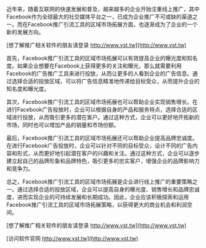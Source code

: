 近年来，随着互联网的快速发展和普及，越来越多的企业开始注重线上推广，其中Facebook作为全球最大的社交媒体平台之一，已成为企业推广不可或缺的渠道之一。而在Facebook推广引流工具的区域市场拓展方面，也逐渐成为了企业的一个新的发展方向。

[想了解推广相关软件的朋友请登录 http://www.vst.tw](http://www.vst.tw)

首先，Facebook推广引流工具的区域市场拓展可以有效提高企业的曝光度和知名度。如果企业想要在Facebook上获得更多的关注和曝光，那么就需要利用Facebook的广告推广工具来进行投放，从而让更多的人看到企业的广告信息。通过选择合适的投放区域，可以将广告信息精准地传递给目标受众，从而提升企业的知名度和曝光度。

其次，Facebook推广引流工具的区域市场拓展也可以帮助企业实现销售增长。在进行Facebook广告投放时，企业可以根据自身的产品和服务特点，选择合适的区域进行投放，从而吸引更多的潜在客户。通过这种方式，企业可以更好地开拓新的市场，同时也可以增加产品的销量和市场份额。

最后，Facebook推广引流工具的区域市场拓展还可以帮助企业提高品牌忠诚度。在进行Facebook广告投放时，企业可以针对不同的目标受众，设计不同的广告内容和形式，从而更好地引起潜在客户的兴趣和关注。通过这种方式，企业可以逐步建立起自己的品牌形象和品牌特色，吸引更多的忠实客户，增强企业的品牌影响力和竞争力。

总之，Facebook推广引流工具的区域市场拓展是企业进行线上推广的重要策略之一。通过选择合适的投放区域，企业可以提高自身的曝光度、销售增长和品牌忠诚度，进而实现企业的可持续发展和长期成功。因此，企业应该积极探索和运用Facebook推广引流工具的区域市场拓展策略，以获得更大的商业机会和利润空间。

[想了解推广相关软件的朋友请登录 http://www.vst.tw](http://www.vst.tw)


[访问软件官网 http://www.vst.tw](http://www.vst.tw)
